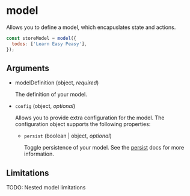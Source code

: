 # model

Allows you to define a model, which encapuslates state and actions.

```javascript
const storeModel = model({
  todos: ['Learn Easy Peasy'],
});
```

## Arguments

  - modelDefinition (object, *required*)

    The definition of your model.

  - `config` (object, *optional*)

    Allows you to provide extra configuration for the model. The configuration object supports the following properties:

    - `persist` (boolean | object, *optional*)

      Toggle persistence of your model. See the [persist](/docs/api/persist.html) docs for more information.

## Limitations

TODO: Nested model limitations